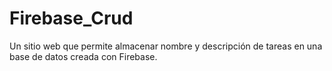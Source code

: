 # Firebase_Crud

Un sitio web que permite almacenar nombre y descripción de tareas en una base de datos creada con Firebase.
